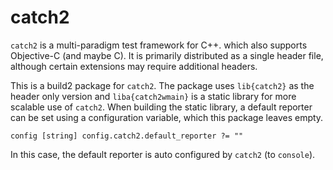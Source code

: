 # catch2

`catch2` is a multi-paradigm test framework for C++. which also supports Objective-C (and maybe C). It is primarily distributed as a single header file, although certain extensions may require additional headers.

This is a build2 package for `catch2`. The package uses `lib{catch2}` as the header only version and `liba{catch2wmain}` is a static library for more scalable use of `catch2`. When building the static library, a default reporter can be set using a configuration variable, which this package leaves empty.
```
config [string] config.catch2.default_reporter ?= ""
```
In this case, the default reporter is auto configured by `catch2` (to `console`).
